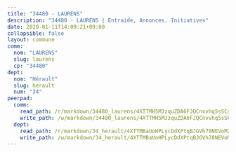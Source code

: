 ```yaml
---
title: "34480 - LAURENS"
description: "34480 - LAURENS | Entraide, Annonces, Initiatives"
date: 2020-01-11T14:09:21+09:00
collapsible: false
layout: commune
comm:
  nom: "LAURENS"
  slug: laurens
  cp: "34480"
dept:
  nom: "Hérault"
  slug: herault
  num: "34"
peerpad:
  comm:
    read_path: /r/markdown/34480_laurens/4XTTMH5MJzquZDA6FJQCnvvhq5sSCr6Q9WUzc6oiGuK5qHN3S
    write_path: /w/markdown/34480_laurens/4XTTMH5MJzquZDA6FJQCnvvhq5sSCr6Q9WUzc6oiGuK5qHN3S-K3TgUfR92FH9QkL8BoT8CNDnSbvLaJtvZcr5dYzaYETN1z1SUb5hgtJ8ZY7ZPsEpuxWCxT24xRqKSLorvEkRVJAJUJmivLuPRc7tbts8yBVTkDtnFvwmFikMH8jCTYZFs6xmPiZn
  dept:
    read_path: /r/markdown/34_herault/4XTTMBaUoHPLycDdXPtqBJGVh78NEVoMZNyf8Wnh1X5DK6Ew8
    write_path: /w/markdown/34_herault/4XTTMBaUoHPLycDdXPtqBJGVh78NEVoMZNyf8Wnh1X5DK6Ew8-K3TgTd4rzWVX1F82NgGyNepGUxhqCmodCALjxNZeEdBQWQhd1NJYx1gHMW9QBLL6sN41ALXRejLsG2VetgVferfVncrvVCz47dChJvN8ouQLRMdWs4KpxKPeRYR1nspmhzdBqF8J
---
```



